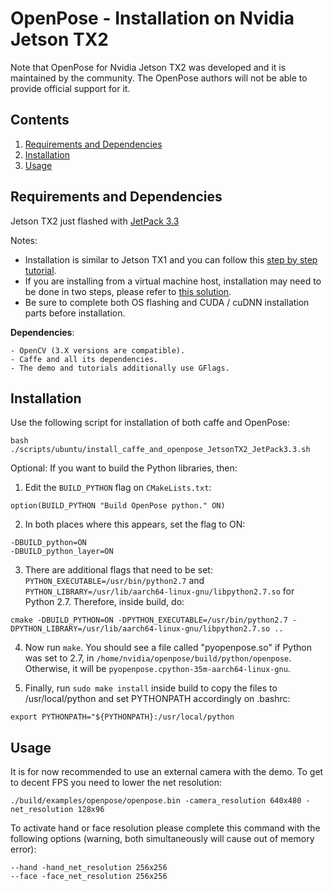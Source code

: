 OpenPose - Installation on Nvidia Jetson TX2
====================================
Note that OpenPose for Nvidia Jetson TX2 was developed and it is maintained by the community. The OpenPose authors will not be able to provide official support for it.



## Contents
1. [Requirements and Dependencies](#requirements-and-dependencies)
2. [Installation](#installation)
3. [Usage](#usage)



## Requirements and Dependencies
Jetson TX2 just flashed with [JetPack 3.3](https://developer.nvidia.com/embedded/jetpack)

Notes:

- Installation is similar to Jetson TX1 and you can follow this [step by step tutorial](https://docs.nvidia.com/jetson/archives/jetpack-archived/jetpack-33/index.html#jetpack/3.3/install.htm%3FTocPath%3D_____3).
- If you are installing from a virtual machine host, installation may need to be done in two steps, please refer to [this solution](https://devtalk.nvidia.com/default/topic/1002081/jetson-tx2/jetpack-3-0-install-with-a-vm/).
- Be sure to complete both OS flashing and CUDA / cuDNN installation parts before installation.

**Dependencies**:

    - OpenCV (3.X versions are compatible).
    - Caffe and all its dependencies.
    - The demo and tutorials additionally use GFlags.



## Installation
Use the following script for installation of both caffe and OpenPose:
```
bash ./scripts/ubuntu/install_caffe_and_openpose_JetsonTX2_JetPack3.3.sh
```

Optional: If you want to build the Python libraries, then:
1. Edit the `BUILD_PYTHON` flag on `CMakeLists.txt`:

```option(BUILD_PYTHON "Build OpenPose python." ON)```

2. In both places where this appears, set the flag to ON:
```
-DBUILD_python=ON
-DBUILD_python_layer=ON
````

3. There are additional flags that need to be set: `PYTHON_EXECUTABLE=/usr/bin/python2.7` and `PYTHON_LIBRARY=/usr/lib/aarch64-linux-gnu/libpython2.7.so` for Python 2.7. Therefore, inside build, do:

```cmake -DBUILD_PYTHON=ON -DPYTHON_EXECUTABLE=/usr/bin/python2.7 -DPYTHON_LIBRARY=/usr/lib/aarch64-linux-gnu/libpython2.7.so ..```

4. Now run `make`.  You should see a file called "pyopenpose.so" if Python was set to 2.7, in
`/home/nvidia/openpose/build/python/openpose`. Otherwise, it will be `pyopenpose.cpython-35m-aarch64-linux-gnu`.

5. Finally, run `sudo make install` inside build to copy the files to /usr/local/python and set PYTHONPATH accordingly on .bashrc:

```export PYTHONPATH="${PYTHONPATH}:/usr/local/python```



## Usage
It is for now recommended to use an external camera with the demo. To get to decent FPS you need to lower the net resolution:
```
./build/examples/openpose/openpose.bin -camera_resolution 640x480 -net_resolution 128x96
```

To activate hand or face resolution please complete this command with the following options (warning, both simultaneously will cause out of memory error):
```
--hand -hand_net_resolution 256x256
--face -face_net_resolution 256x256
```
